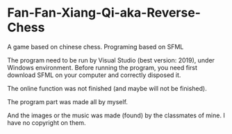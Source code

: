 # Fan-Fan-Xiang-Qi-aka-Reverse-Chess
A game based on chinese chess. Programing based on SFML

The program need to be run by Visual Studio (best version: 2019), under Windows environment.
Before running the program, you need first download SFML on your computer and correctly disposed it.

The online function was not finished (and maybe will not be finished).

The program part was made all by myself.

And the images or the music was made (found) by the classmates of mine.
I have no copyright on them.
